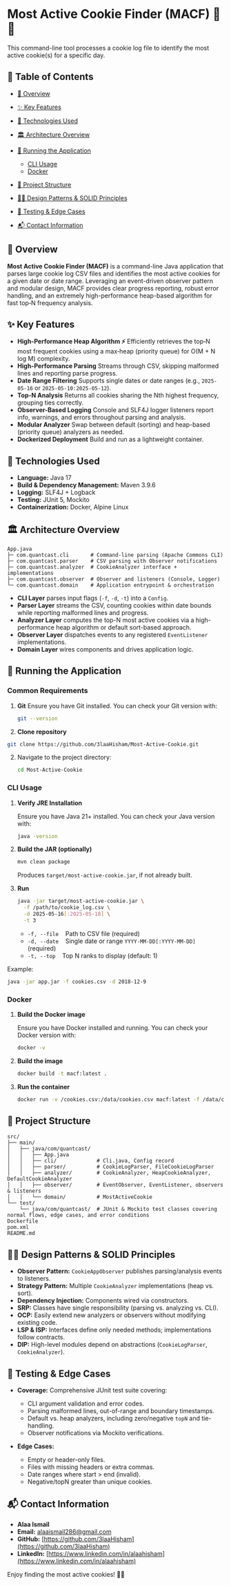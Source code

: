 # Most Active Cookie Finder (MACF) 🍪🚀

This command-line tool processes a cookie log file to identify the most active cookie(s) for a specific day.

## 📄 Table of Contents

* [🎯 Overview](#-overview)
* [✨ Key Features](#-key-features)
* [🔧 Technologies Used](#-technologies-used)
* [🏛 Architecture Overview](#-architecture-overview)
* [🚀 Running the Application](#-running-the-application)

    * [CLI Usage](#cli-usage)
    * [Docker](#docker)
* [📝 Project Structure](#-project-structure)
* [👷‍♂️ Design Patterns & SOLID Principles](#-design-patterns--solid-principles)
* [🧪 Testing & Edge Cases](#-testing--edge-cases)
* [📬 Contact Information](#-contact-information)

## 🎯 Overview

**Most Active Cookie Finder (MACF)** is a command-line Java application that parses large cookie log CSV files and identifies the most active cookies for a given date or date range. Leveraging an event-driven observer pattern and modular design, MACF provides clear progress reporting, robust error handling, and an extremely high-performance heap-based algorithm for fast top‑N frequency analysis.

## ✨ Key Features

* **High-Performance Heap Algorithm ⚡**
  Efficiently retrieves the top‑N most frequent cookies using a max‑heap (priority queue) for O(M + N log M) complexity.
* **High-Performance Parsing**
  Streams through CSV, skipping malformed lines and reporting parse progress.
* **Date Range Filtering**
  Supports single dates or date ranges (e.g., `2025-05-16` or `2025-05-10:2025-05-12`).
* **Top-N Analysis**
  Returns all cookies sharing the Nth highest frequency, grouping ties correctly.
* **Observer-Based Logging**
  Console and SLF4J logger listeners report info, warnings, and errors throughout parsing and analysis.
* **Modular Analyzer**
  Swap between default (sorting) and heap-based (priority queue) analyzers as needed.
* **Dockerized Deployment**
  Build and run as a lightweight container.

## 🔧 Technologies Used

* **Language:** Java 17
* **Build & Dependency Management:** Maven 3.9.6
* **Logging:** SLF4J + Logback
* **Testing:** JUnit 5, Mockito
* **Containerization:** Docker, Alpine Linux

## 🏛 Architecture Overview

```plaintext
App.java
├─ com.quantcast.cli       # Command-line parsing (Apache Commons CLI)
├─ com.quantcast.parser    # CSV parsing with Observer notifications
├─ com.quantcast.analyzer  # CookieAnalyzer interface + implementations
├─ com.quantcast.observer  # Observer and listeners (Console, Logger)
└─ com.quantcast.domain    # Application entrypoint & orchestration
```

* **CLI Layer** parses input flags (`-f`, `-d`, `-t`) into a `Config`.
* **Parser Layer** streams the CSV, counting cookies within date bounds while reporting malformed lines and progress.
* **Analyzer Layer** computes the top-N most active cookies via a high-performance heap algorithm or default sort-based approach.
* **Observer Layer** dispatches events to any registered `EventListener` implementations.
* **Domain Layer** wires components and drives application logic.

## 🚀 Running the Application

### Common Requirements

1. **Git**
   Ensure you have Git installed. You can check your Git version with:

   ```bash
   git --version
   ```
2. **Clone repository**
```bash
git clone https://github.com/3laaHisham/Most-Active-Cookie.git
```
2. Navigate to the project directory:

   ```bash
   cd Most-Active-Cookie
   ```

### CLI Usage

1. **Verify JRE Installation**

   Ensure you have Java 21+ installed. You can check your Java version with:

   ```bash
   java -version
   ```
   
2. **Build the JAR (optionally)**

   ```bash
   mvn clean package
   ```

   Produces `target/most-active-cookie.jar`, if not already built.

3. **Run**

   ```bash
   java -jar target/most-active-cookie.jar \
     -f /path/to/cookie_log.csv \
     -d 2025-05-16[:2025-05-18] \
     -t 3
   ```

    * `-f, --file`    Path to CSV file (required)
    * `-d, --date`    Single date or range `YYYY-MM-DD[:YYYY-MM-DD]` (required)
    * `-t, --top`    Top N ranks to display (default: 1)

Example:

```bash
java -jar app.jar -f cookies.csv -d 2018-12-9
```

### Docker

1. **Build the Docker image**

   Ensure you have Docker installed and running. You can check your Docker version with:

   ```bash
   docker -v
   ```

2. **Build the image**

   ```bash
   docker build -t macf:latest .
   ```
3. **Run the container**

   ```bash
   docker run -v /cookies.csv:/data/cookies.csv macf:latest -f /data/cookies.csv -d 2018-12-9
   ```

## 📝 Project Structure

```
src/
├── main/
│   ├── java/com/quantcast/
│   │   ├── App.java
│   │   ├── cli/             # Cli.java, Config record
│   │   ├── parser/          # CookieLogParser, FileCookieLogParser
│   │   ├── analyzer/        # CookieAnalyzer, HeapCookieAnalyzer, DefaultCookieAnalyzer
│   │   ├── observer/        # EventObserver, EventListener, observers & listeners
│   │   └── domain/          # MostActiveCookie
└── test/
    └── java/com/quantcast/  # JUnit & Mockito test classes covering normal flows, edge cases, and error conditions
Dockerfile
pom.xml
README.md
```

## 👷‍♂️ Design Patterns & SOLID Principles

* **Observer Pattern:** `CookieAppObserver` publishes parsing/analysis events to listeners.
* **Strategy Pattern:** Multiple `CookieAnalyzer` implementations (heap vs. sort).
* **Dependency Injection:** Components wired via constructors.
* **SRP:** Classes have single responsibility (parsing vs. analyzing vs. CLI).
* **OCP:** Easily extend new analyzers or observers without modifying existing code.
* **LSP & ISP:** Interfaces define only needed methods; implementations follow contracts.
* **DIP:** High-level modules depend on abstractions (`CookieLogParser`, `CookieAnalyzer`).

## 🧪 Testing & Edge Cases

* **Coverage:** Comprehensive JUnit test suite covering:

    * CLI argument validation and error codes.
    * Parsing malformed lines, out-of-range and boundary timestamps.
    * Default vs. heap analyzers, including zero/negative `topN` and tie-handling.
    * Observer notifications via Mockito verifications.
* **Edge Cases:**

    * Empty or header-only files.
    * Files with missing headers or extra commas.
    * Date ranges where start > end (invalid).
    * Negative/topN greater than unique cookies.

## 📬 Contact Information

* **Alaa Ismail**
* **Email:** [alaaismail286@gmail.com](mailto:alaaismail286@gmail.com)
* **GitHub:** [https://github.com/3laaHisham](https://github.com/3laaHisham)
* **LinkedIn:** [https://www.linkedin.com/in/alaahisham](https://www.linkedin.com/in/alaahisham)

Enjoy finding the most active cookies! 🍪✨
